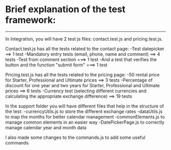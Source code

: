 


# Brief explanation of the test framework:
-------------------------------------------

In Integration, you will have 2 test js files: contact.test.js and pricing.test.js.

Contact.test.js has all the tests related to the contact page:
-Test datepicker ==> 1 test
-Mandatory entry tests (email, phone, name and comment) ==> 4 tests
-Test from comment section ===> 1 test
-And a test that verifies the button and the function "submit form" ===> 1 test

Pricing.test.js has all the tests related to the pricing page:
-50 rental price for Starter, Professional and Ultimate prices ==> 3 tests
-Percentage of discount for one year and two years for Starter, Professional and Ultimate prices ==> 6 tests
-Currency test (selecting different currencies and calculating the appropriate exchange difference) ==> 19 tests


In the support folder you will have different files that help in the structure of the test:
-currencyUtils.js to store the different exchange rates
-dataUtils.js to map the months for better calendar management
-commonElements.js to manage common elements in an easier way
-DatePickerPage.js to correctly manage calendar year and month data

I also made some changes to the commands.js to add some useful commands
